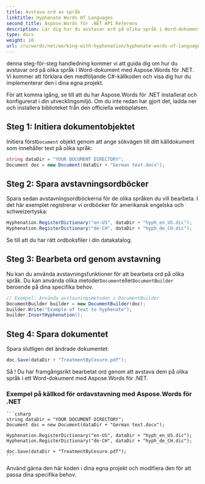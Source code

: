 ```yaml
---
title: Avstava ord av språk
linktitle: Hyphenate Words Of Languages
second_title: Aspose.Words för .NET API Referens
description: Lär dig hur du avstavar ord på olika språk i Word-dokument med Aspose.Words för .NET.
type: docs
weight: 10
url: /ru/words/net/working-with-hyphenation/hyphenate-words-of-languages/
---
```


denna steg-för-steg handledning kommer vi att guida dig om hur du avstavar ord på olika språk i Word-dokument med Aspose.Words för .NET. Vi kommer att förklara den medföljande C#-källkoden och visa dig hur du implementerar den i dina egna projekt.

För att komma igång, se till att du har Aspose.Words för .NET installerat och konfigurerat i din utvecklingsmiljö. Om du inte redan har gjort det, ladda ner och installera biblioteket från den officiella webbplatsen.

## Steg 1: Initiera dokumentobjektet

 Initiera först`Document` objekt genom att ange sökvägen till ditt källdokument som innehåller text på olika språk:

```csharp
string dataDir = "YOUR DOCUMENT DIRECTORY";
Document doc = new Document(dataDir + "German text.docx");
```

## Steg 2: Spara avstavningsordböcker

Spara sedan avstavningsordböckerna för de olika språken du vill bearbeta. I det här exemplet registrerar vi ordböcker för amerikansk engelska och schweizertyska:

```csharp
Hyphenation.RegisterDictionary("en-US", dataDir + "hyph_en_US.dic");
Hyphenation.RegisterDictionary("de-CH", dataDir + "hyph_de_CH.dic");
```

Se till att du har rätt ordboksfiler i din datakatalog.

## Steg 3: Bearbeta ord genom avstavning

 Nu kan du använda avstavningsfunktioner för att bearbeta ord på olika språk. Du kan använda olika metoder`Document`eller`DocumentBuilder` beroende på dina specifika behov.

```csharp
// Exempel: Använda avstavningsmetoden i DocumentBuilder
DocumentBuilder builder = new DocumentBuilder(doc);
builder.Write("Example of text to hyphenate");
builder.InsertHyphenation();
```

## Steg 4: Spara dokumentet

Spara slutligen det ändrade dokumentet:

```csharp
doc.Save(dataDir + "TreatmentByCesure.pdf");
```

Så ! Du har framgångsrikt bearbetat ord genom att avstava dem på olika språk i ett Word-dokument med Aspose.Words för .NET.

### Exempel på källkod för ordavstavning med Aspose.Words för .NET

	```csharp
	string dataDir = "YOUR DOCUMENT DIRECTORY";
	Document doc = new Document(dataDir + "German text.docx");

	Hyphenation.RegisterDictionary("en-US", dataDir + "hyph_en_US.dic");
	Hyphenation.RegisterDictionary("de-CH", dataDir + "hyph_de_CH.dic");

	doc.Save(dataDir + "TreatmentByCesure.pdf");
	```

Använd gärna den här koden i dina egna projekt och modifiera den för att passa dina specifika behov.
